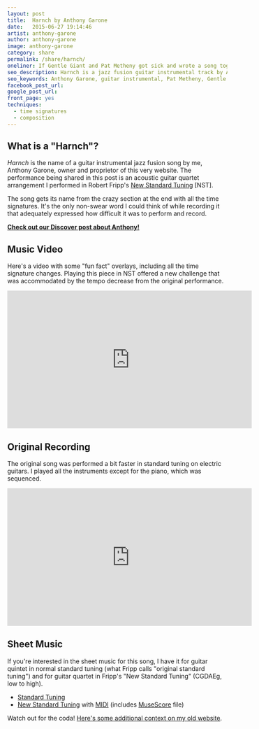 ```yaml
---
layout: post
title:  Harnch by Anthony Garone
date:   2015-06-27 19:14:46
artist: anthony-garone
author: anthony-garone
image: anthony-garone
category: share
permalink: /share/harnch/
oneliner: If Gentle Giant and Pat Metheny got sick and wrote a song together.
seo_description: Harnch is a jazz fusion guitar instrumental track by Anthony Garone. It's overly complex.
seo_keywords: Anthony Garone, guitar instrumental, Pat Metheny, Gentle Giant, King Crimson, Robert Fripp
facebook_post_url:
google_post_url:
front_page: yes
techniques:
  - time signatures
  - composition
---
```

## What is a "Harnch"?

*Harnch* is the name of a guitar instrumental jazz fusion song by me, Anthony Garone, owner and proprietor of this very website. The performance being shared in this post is an acoustic guitar quartet arrangement I performed in Robert Fripp's [New Standard Tuning](https://en.wikipedia.org/wiki/New_standard_tuning) [NST].

The song gets its name from the crazy section at the end with all the time signatures. It's the only non-swear word I could think of while recording it that adequately expressed how difficult it was to perform and record.

**[Check out our Discover post about Anthony!](/discover/anthony-garone)**

## Music Video

Here's a video with some "fun fact" overlays, including all the time signature changes. Playing this piece in NST offered a new challenge that was accommodated by the tempo decrease from the original performance.

<div class="video-wrapper">
<iframe width="560" height="315" src="https://www.youtube.com/embed/hKxuR7x4JrE?rel=0" frameborder="0" allowfullscreen></iframe>
</div>

## Original Recording

The original song was performed a bit faster in standard tuning on electric guitars. I played all the instruments except for the piano, which was sequenced.

<div class="video-wrapper">
<iframe width="560" height="315" src="https://www.youtube.com/embed/qQp9uzCcFug?rel=0" frameborder="0" allowfullscreen></iframe>
</div>

## Sheet Music

If you're interested in the sheet music for this song, I have it for guitar quintet in normal standard tuning (what Fripp calls "original standard tuning") and for guitar quartet in Fripp's "New Standard Tuning" (CGDAEg, low to high).

- [Standard Tuning](https://github.com/MakeWeirdMusic/assets/tree/master/anthony-garone/harnch/ost)
- [New Standard Tuning](https://github.com/MakeWeirdMusic/assets/tree/master/anthony-garone/harnch/ost) with [MIDI](https://github.com/MakeWeirdMusic/assets/tree/master/anthony-garone/harnch/ost/midi) (includes [MuseScore](http://musescore.org) file)

Watch out for the coda! [Here's some additional context on my old website](http://blog.garone.org/guitar/harnch-for-five-guitars).
